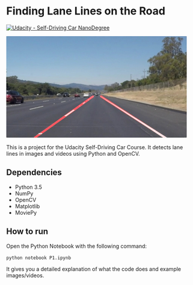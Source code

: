 # Finding Lane Lines on the Road
[![Udacity - Self-Driving Car NanoDegree](https://s3.amazonaws.com/udacity-sdc/github/shield-carnd.svg)](http://www.udacity.com/drive)

<img src="laneLines_thirdPass.jpg" width="480" alt="Combined Image" />

This is a project for the Udacity Self-Driving Car Course. It detects lane lines in images and videos using Python and OpenCV.

## Dependencies
* Python 3.5
* NumPy
* OpenCV
* Matplotlib
* MoviePy

## How to run
Open the Python Notebook with the following command:

```
python notebook P1.ipynb
```

It gives you a detailed explanation of what the code does and example images/videos.
